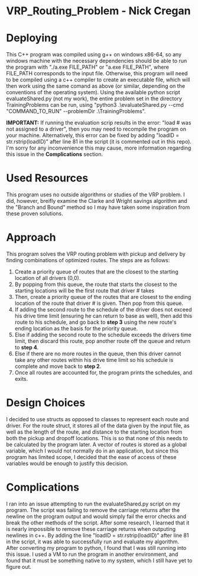# VRP_Routing_Problem - Nick Cregan

# Deploying
This C++ program was compiled using g++ on windows x86-64, so any windows machine with the necessary dependencies should be able to run the program with "./a.exe FILE_PATH" or "a.exe FILE_PATH", where FILE_PATH corresponds to the input file. Otherwise, this program will need to be compiled using a c++ compiler to create an executable file, which will then work using the same comand as above (or similar, depending on the conventions of the operating system). Using the available python script evaluateShared.py (not my work), the entire problem set in the directory TrainingProblems can be run, using "python3 .\evaluateShared.py --cmd "COMMAND_TO_RUN" --problemDir .\TrainingProblems".

**IMPORTANT:** If running the evaluation scrip results in the error: "load # was not assigned to a driver", then you may need to recompile the program on your machine. Alternatively, this error can be fixed by adding "loadID = str.rstrip(loadID)" after line 81 in the script (it is commented out in this repo). I'm sorry for any inconvenience this may cause, more information regarding this issue in the **Complications** section.

# Used Resources
This program uses no outside algorithms or studies of the VRP problem. I did, however, breifly examine the Clarke and Wright savings algorithm and the "Branch and Bound" method so I may have taken some inspiration from these proven solutions.

# Approach
This program solves the VRP routing problem with pickup and delivery by finding combinations of optimized routes. The steps are as follows:
1. Create a priority queue of routes that are the closest to the starting location of all drivers (0,0).
2. By popping from this queue, the route that starts the closest to the starting locations will be the first route that driver # takes
3. Then, create a priority queue of the routes that are closest to the ending location of the route that driver # is given. Then pop from this queue.
4. If adding the second route to the schedule of the driver does not exceed his drive time limit (ensuring he can return to base as well), then add this route to his schedule, and go back to **step 3** using the new route's ending location as the basis for the priority queue.
5. Else if adding the second route to the schedule exceeds the drivers time limit, then discard this route, pop another route off the queue and return to **step 4**.
6. Else if there are no more routes in the queue, then this driver cannot take any other routes within his drive time limit so his schedule is complete and move back to **step 2**.
7. Once all routes are accounted for, the program prints the schedules, and exits.

# Design Choices
I decided to use structs as opposed to classes to represent each route and driver. For the route struct, it stores all of the data given by the input file, as well as the length of the route, and distance to the starting location from both the pickup and dropoff locations. This is so that none of this needs to be calculated by the program later. A vector of routes is stored as a global variable, which I would not normally do in an application, but since this program has limited scope, I decided that the ease of access of these variables would be enough to justify this decision.

# Complications
I ran into an issue attempting to run the evaluateShared.py script on my program. The script was failing to remove the carriage returns after the newline on the program output and would simply fail the error checks and break the other methods of the script. After some research, I learned that it is nearly impossible to remove these carriage returns when outputing newlines in c++. By adding the line "loadID = str.rstrip(loadID)" after line 81 in the script, it was able to successfully run and evaluate my algorithm. After converting my program to python, I found that I was still running into this issue. I used a VM to run the program in another environment, and found that it must be something native to my system, which I still have yet to figure out. 